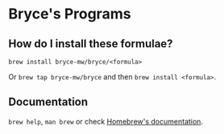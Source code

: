 # Bryce's Programs

## How do I install these formulae?

`brew install bryce-mw/bryce/<formula>`

Or `brew tap bryce-mw/bryce` and then `brew install <formula>`.

## Documentation

`brew help`, `man brew` or check [Homebrew's documentation](https://docs.brew.sh).
